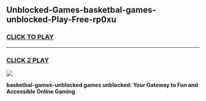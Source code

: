 
## Unblocked-Games-basketbal-games-unblocked-Play-Free-rp0xu
<h3>
<a href="https://premium76.site?title=basketbal-games-unblocked&ref=23A">CLICK TO PLAY</a></h3>
<hr>

<h3>
<a href="https://premium76.site?title=basketbal-games-unblocked&ref=23A">CLICK 2 PLAY</a>
  
</h3>

<a href="https://premium76.site?title=basketbal-games-unblocked&ref=23A"><img src="https://clearcache.store/games.png"></a>


**basketbal-games-unblocked games unblocked: Your Gateway to Fun and Accessible Online Gaming**
